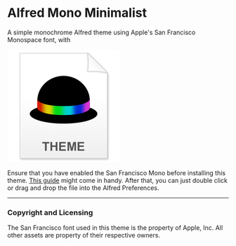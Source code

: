 # Alfred Mono Minimalist
A simple monochrome Alfred theme using Apple's San Francisco Monospace font, with 

![Theme Icon](https://github.com/jtvhk/alfred-mono-minimalist/raw/master/Alfred-Theme.png)

Ensure that you have enabled the San Francisco Mono before installing this theme. [This guide](http://osxdaily.com/2018/01/07/use-sf-mono-font-mac/) might come in handy. After that, you can just double click or drag and drop the file into the Alfred Preferences.

---
### Copyright and Licensing
The San Francisco font used in this theme is the property of Apple, Inc. All other assets are property of their respective owners.


